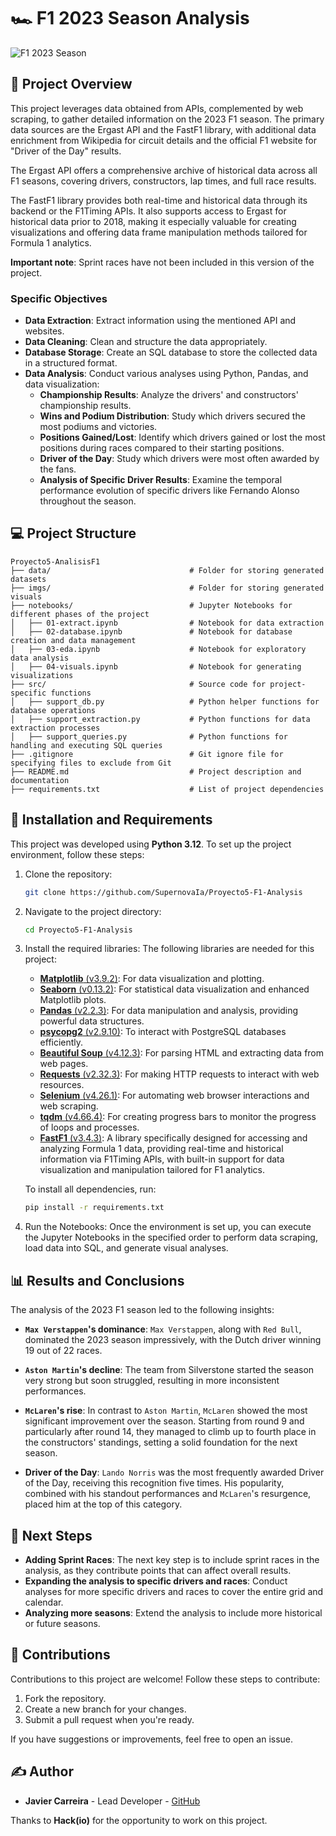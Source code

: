 # 🏎️ F1 2023 Season Analysis

![F1 2023 Season](https://github.com/user-attachments/assets/7cd75147-6bb1-4d65-85ad-0e0324fb30f1)

## 📜 Project Overview

This project leverages data obtained from APIs, complemented by web scraping, to gather detailed information on the 2023 F1 season. The primary data sources are the Ergast API and the FastF1 library, with additional data enrichment from Wikipedia for circuit details and the official F1 website for "Driver of the Day" results.

The Ergast API offers a comprehensive archive of historical data across all F1 seasons, covering drivers, constructors, lap times, and full race results.

The FastF1 library provides both real-time and historical data through its backend or the F1Timing APIs. It also supports access to Ergast for historical data prior to 2018, making it especially valuable for creating visualizations and offering data frame manipulation methods tailored for Formula 1 analytics.

**Important note**: Sprint races have not been included in this version of the project.

### Specific Objectives
- **Data Extraction**: Extract information using the mentioned API and websites.
- **Data Cleaning**: Clean and structure the data appropriately.
- **Database Storage**: Create an SQL database to store the collected data in a structured format.
- **Data Analysis**: Conduct various analyses using Python, Pandas, and data visualization:
  - **Championship Results**: Analyze the drivers' and constructors' championship results.
  - **Wins and Podium Distribution**: Study which drivers secured the most podiums and victories.
  - **Positions Gained/Lost**: Identify which drivers gained or lost the most positions during races compared to their starting positions.
  - **Driver of the Day**: Study which drivers were most often awarded by the fans.
  - **Analysis of Specific Driver Results**: Examine the temporal performance evolution of specific drivers like Fernando Alonso throughout the season.

## 💻 Project Structure
```plaintext
Proyecto5-AnalisisF1
├── data/                               # Folder for storing generated datasets
├── imgs/                               # Folder for storing generated visuals
├── notebooks/                          # Jupyter Notebooks for different phases of the project
│   ├── 01-extract.ipynb                # Notebook for data extraction
│   ├── 02-database.ipynb               # Notebook for database creation and data management
│   ├── 03-eda.ipynb                    # Notebook for exploratory data analysis
│   ├── 04-visuals.ipynb                # Notebook for generating visualizations
├── src/                                # Source code for project-specific functions
│   ├── support_db.py                   # Python helper functions for database operations
│   ├── support_extraction.py           # Python functions for data extraction processes
│   ├── support_queries.py              # Python functions for handling and executing SQL queries
├── .gitignore                          # Git ignore file for specifying files to exclude from Git
├── README.md                           # Project description and documentation
├── requirements.txt                    # List of project dependencies
```

## 🔧 Installation and Requirements

This project was developed using **Python 3.12**. To set up the project environment, follow these steps:

1. Clone the repository:
   ```bash
   git clone https://github.com/SupernovaIa/Proyecto5-F1-Analysis
   ```

2. Navigate to the project directory:
   ```bash
   cd Proyecto5-F1-Analysis
   ```

3. Install the required libraries:
   The following libraries are needed for this project:

   - [**Matplotlib** (v3.9.2)](https://matplotlib.org/stable/contents.html): For data visualization and plotting.
   - [**Seaborn** (v0.13.2)](https://seaborn.pydata.org/): For statistical data visualization and enhanced Matplotlib plots.
   - [**Pandas** (v2.2.3)](https://pandas.pydata.org/pandas-docs/stable/): For data manipulation and analysis, providing powerful data structures.
   - [**psycopg2** (v2.9.10)](https://www.psycopg.org/docs/): To interact with PostgreSQL databases efficiently.
   - [**Beautiful Soup** (v4.12.3)](https://beautiful-soup-4.readthedocs.io/en/latest/): For parsing HTML and extracting data from web pages.
   - [**Requests** (v2.32.3)](https://docs.python-requests.org/en/latest/): For making HTTP requests to interact with web resources.
   - [**Selenium** (v4.26.1)](https://www.selenium.dev/documentation/): For automating web browser interactions and web scraping.
   - [**tqdm** (v4.66.4)](https://tqdm.github.io/): For creating progress bars to monitor the progress of loops and processes.
   - [**FastF1** (v3.4.3)](https://theoehrly.github.io/Fast-F1/): A library specifically designed for accessing and analyzing Formula 1 data, providing real-time and historical information via F1Timing APIs, with built-in support for data visualization and manipulation tailored for F1 analytics.

   To install all dependencies, run:
   ```bash
   pip install -r requirements.txt
   ```

4. Run the Notebooks:
   Once the environment is set up, you can execute the Jupyter Notebooks in the specified order to perform data scraping, load data into SQL, and generate visual analyses.

## 📊 Results and Conclusions

The analysis of the 2023 F1 season led to the following insights:

- **`Max Verstappen`'s dominance**: `Max Verstappen`, along with `Red Bull`, dominated the 2023 season impressively, with the Dutch driver winning 19 out of 22 races.

- **`Aston Martin`'s decline**: The team from Silverstone started the season very strong but soon struggled, resulting in more inconsistent performances.

- **`McLaren`'s rise**: In contrast to `Aston Martin`, `McLaren` showed the most significant improvement over the season. Starting from round 9 and particularly after round 14, they managed to climb up to fourth place in the constructors' standings, setting a solid foundation for the next season.

- **Driver of the Day**: `Lando Norris` was the most frequently awarded Driver of the Day, receiving this recognition five times. His popularity, combined with his standout performances and `McLaren`'s resurgence, placed him at the top of this category.

## 🔄 Next Steps

- **Adding Sprint Races**: The next key step is to include sprint races in the analysis, as they contribute points that can affect overall results.
- **Expanding the analysis to specific drivers and races**: Conduct analyses for more specific drivers and races to cover the entire grid and calendar.
- **Analyzing more seasons**: Extend the analysis to include more historical or future seasons.

## 🤝 Contributions
Contributions to this project are welcome! Follow these steps to contribute:

1. Fork the repository.
2. Create a new branch for your changes.
3. Submit a pull request when you're ready.

If you have suggestions or improvements, feel free to open an issue.

## ✍️ Author
- **Javier Carreira** - Lead Developer - [GitHub](https://github.com/SupernovaIa)

Thanks to **Hack(io)** for the opportunity to work on this project.